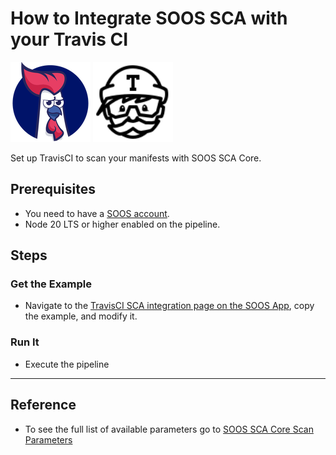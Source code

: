 # How to Integrate SOOS SCA with your Travis CI
<div>
<img src="../assets/img/SOOS-Icon.png" alt="SOOS" width="128" height="128">
<img src="../assets/img/travis-ci.png" alt="Travis" width="128" height="128">
</div>

Set up TravisCI to scan your manifests with SOOS SCA Core.

## Prerequisites

- You need to have a [SOOS account](https://app.soos.io/register).
- Node 20 LTS or higher enabled on the pipeline.

## Steps

### **Get the Example**

* Navigate to the [TravisCI SCA integration page on the SOOS App](https://app.soos.io/integrate/sca?id=travisci), copy the example, and modify it.

### **Run It**

* Execute the pipeline

---

## Reference
* To see the full list of available parameters go to [SOOS SCA Core Scan Parameters](https://github.com/soos-io/soos-sca#parameters)
